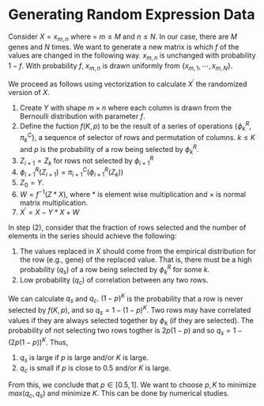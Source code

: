 # Generating Random Expression Data
Consider  $X = {x_{m,n} }$ where = $m \leq M$ and $n \leq N$. In our case, there are $M$ genes and $N$ times. We want to generate a new matrix is which $f$ of the values are changed in the following way. $x_{m,n}$ is unchanged with probability $1-f$. With probability $f$, $x_{m,n}$ is drawn uniformly from $\{x_{m,1}, \cdots, x_{m,N}\}$.

We proceed as follows using vectorization to calculate $X^{\prime}$ the randomized version of $X$.

1. Create $Y$ with shape $m \times n$ where each column is drawn from the Bernoulli distribution with parameter $f$.
1. Define the fuction $f(K,p)$ to be the result of a series of operations $\{\phi^R_k, \pi^C_k\}$, a sequence of selector of rows and permutation of columns. $k \leq K$ and $p$ is the probability of a row being selected by $\phi^R_k$.
  1. $Z_{i+1} = Z_k$ for rows not selected by $\phi^R_{i+1}$
  1. $\phi^R_{i+1}(Z_{i+1}) = \pi^C_{i+1}(\phi^R_{i+1}(Z_k))$ 
  1. $Z_0 = Y$.
1. $W = f^{-1}(Z*X)$, where * is element wise multiplication and $\times$ is normal matrix multiplication.
1. $X^{\prime} = X - Y*X + W$

In step (2), consider that the fraction of rows selected and the number of elements in the series should achieve the following:

1. The values replaced in $X$ should come from the empirical distribution for the row (e.g., gene) of the replaced value. That is, there must be a high probability ($q_s$) of a row being selected by $\phi^R_k$ for some $k$.
2. Low probability ($q_c$) of correlation between any two rows.

We can calculate $q_s$ and $q_c$. $(1 - p)^K$ is the probability that a row is never selected by $f(K,p)$, and so $q_s = 1 - (1 - p)^K$. Two rows may have correlated values if they are always selected together by $\phi_k$ (if they are selected). The probability of not selecting two rows togther is $2p(1-p)$ and so $q_s = 1 - (2p (1-p))^K$. Thus,

1. $q_s$ is large if $p$ is large and/or $K$ is large.
2. $q_c$ is small if $p$ is close to 0.5 and/or $K$ is large.

From this, we conclude that $p \in [0.5, 1]$. We want to choose $p, K$ to minimize $max(q_c, q_s)$ and minimize $K$. This can be done by numerical studies.
